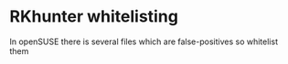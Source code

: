 # RKhunter whitelisting
In openSUSE there is several files which are false-positives so whitelist them
